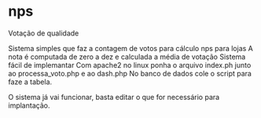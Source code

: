 # nps
Votação de qualidade

Sistema simples que faz a contagem de votos para cálculo nps para lojas
A nota é computada de zero a dez e calculada a média de votação
Sistema fácil de implemantar
Com apache2 no linux ponha o arquivo index.ph junto ao  processa_voto.php e ao dash.php
No banco de dados cole o script para faze a tabela.

O sistema já vai funcionar, basta editar o que for necessário para implantação.
